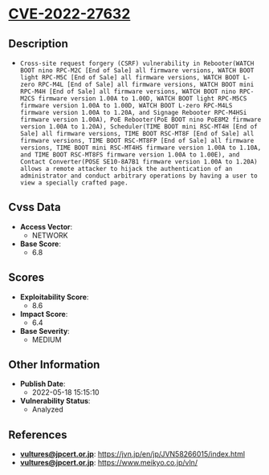 
# [CVE-2022-27632](https://cve.mitre.org/cgi-bin/cvename.cgi?name=CVE-2022-27632)

## Description

- `Cross-site request forgery (CSRF) vulnerability in Rebooter(WATCH BOOT nino RPC-M2C [End of Sale] all firmware versions, WATCH BOOT light RPC-M5C [End of Sale] all firmware versions, WATCH BOOT L-zero RPC-M4L [End of Sale] all firmware versions, WATCH BOOT mini RPC-M4H [End of Sale] all firmware versions, WATCH BOOT nino RPC-M2CS firmware version 1.00A to 1.00D, WATCH BOOT light RPC-M5CS firmware version 1.00A to 1.00D, WATCH BOOT L-zero RPC-M4LS firmware version 1.00A to 1.20A, and Signage Rebooter RPC-M4HSi firmware version 1.00A), PoE Rebooter(PoE BOOT nino PoE8M2 firmware version 1.00A to 1.20A), Scheduler(TIME BOOT mini RSC-MT4H [End of Sale] all firmware versions, TIME BOOT RSC-MT8F [End of Sale] all firmware versions, TIME BOOT RSC-MT8FP [End of Sale] all firmware versions, TIME BOOT mini RSC-MT4HS firmware version 1.00A to 1.10A, and TIME BOOT RSC-MT8FS firmware version 1.00A to 1.00E), and Contact Converter(POSE SE10-8A7B1 firmware version 1.00A to 1.20A) allows a remote attacker to hijack the authentication of an administrator and conduct arbitrary operations by having a user to view a specially crafted page.`

## Cvss Data

- **Access Vector**:
  - NETWORK
- **Base Score**:
  - 6.8

## Scores

- **Exploitability Score**:
  - 8.6
- **Impact Score**:
  - 6.4
- **Base Severity**:
  - MEDIUM

## Other Information

- **Publish Date**:
  - 2022-05-18 15:15:10
- **Vulnerability Status**:
  - Analyzed

## References

- **vultures@jpcert.or.jp**: https://jvn.jp/en/jp/JVN58266015/index.html
- **vultures@jpcert.or.jp**: https://www.meikyo.co.jp/vln/
